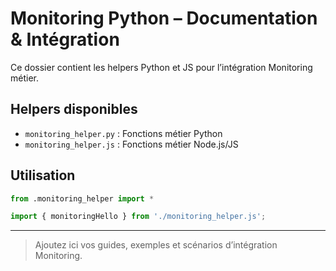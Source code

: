# Monitoring Python – Documentation & Intégration

Ce dossier contient les helpers Python et JS pour l’intégration Monitoring métier.

## Helpers disponibles
- `monitoring_helper.py` : Fonctions métier Python
- `monitoring_helper.js` : Fonctions métier Node.js/JS

## Utilisation
```python
from .monitoring_helper import *
```
```js
import { monitoringHello } from './monitoring_helper.js';
```

---

> Ajoutez ici vos guides, exemples et scénarios d’intégration Monitoring.
